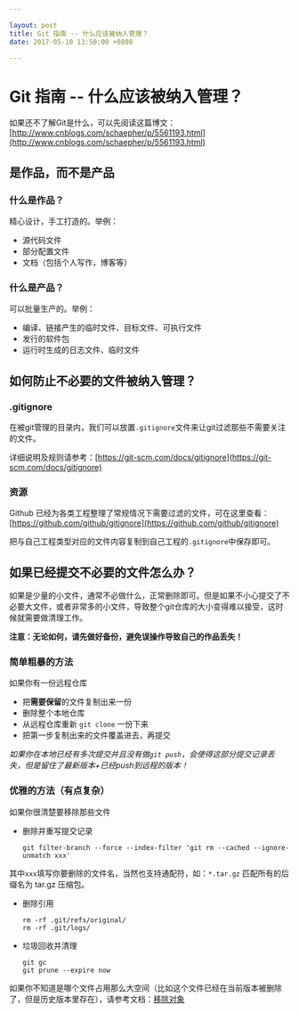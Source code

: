 ```yaml
---

layout: post
title: Git 指南 -- 什么应该被纳入管理？
date: 2017-05-10 13:50:00 +0800

---
```

# Git 指南 -- 什么应该被纳入管理？

如果还不了解Git是什么，可以先阅读这篇博文：[http://www.cnblogs.com/schaepher/p/5561193.html](http://www.cnblogs.com/schaepher/p/5561193.html)

## 是作品，而不是产品

### 什么是作品？

精心设计，手工打造的。举例：

* 源代码文件
* 部分配置文件
* 文档（包括个人写作，博客等）

### 什么是产品？

可以批量生产的。举例：

* 编译、链接产生的临时文件、目标文件、可执行文件
* 发行的软件包
* 运行时生成的日志文件、临时文件

## 如何防止不必要的文件被纳入管理？

### **.gitignore**

在被git管理的目录内，我们可以放置```.gitignore```文件来让git过滤那些不需要关注的文件。

详细说明及规则请参考：[https://git-scm.com/docs/gitignore](https://git-scm.com/docs/gitignore)

### 资源

Github 已经为各类工程整理了常规情况下需要过滤的文件，可在这里查看：[https://github.com/github/gitignore](https://github.com/github/gitignore)

把与自己工程类型对应的文件内容复制到自己工程的```.gitignore```中保存即可。


## 如果已经提交不必要的文件怎么办？

如果是少量的小文件，通常不必做什么，正常删除即可。但是如果不小心提交了不必要大文件，或者非常多的小文件，导致整个git仓库的大小变得难以接受，这时候就需要做清理工作。

**注意：无论如何，请先做好备份，避免误操作导致自己的作品丢失！**

### 简单粗暴的方法

如果你有一份远程仓库

* 把**需要保留**的文件复制出来一份
* 删除整个本地仓库
* 从远程仓库重新 ```git clone``` 一份下来
* 把第一步复制出来的文件覆盖进去，再提交

*如果你在本地已经有多次提交并且没有做```git push```，会使得这部分提交记录丢失，但是留住了最新版本+已经push到远程的版本！*

### 优雅的方法（有点复杂）

如果你很清楚要移除那些文件

* 删除并重写提交记录
    ```
    git filter-branch --force --index-filter 'git rm --cached --ignore-unmatch xxx'
    ```
其中```xxx```填写你要删除的文件名，当然也支持通配符，如：```*.tar.gz``` 匹配所有的后缀名为 tar.gz 压缩包。

* 删除引用
    ```
    rm -rf .git/refs/original/
    rm -rf .git/logs/
    ```
* 垃圾回收并清理
    ```
    git gc
    git prune --expire now
    ```

如果你不知道是哪个文件占用那么大空间（比如这个文件已经在当前版本被删除了，但是历史版本里存在），请参考文档：[移除对象](https://git-scm.com/book/zh/v1/Git-%E5%86%85%E9%83%A8%E5%8E%9F%E7%90%86-%E7%BB%B4%E6%8A%A4%E5%8F%8A%E6%95%B0%E6%8D%AE%E6%81%A2%E5%A4%8D#移除对象)
